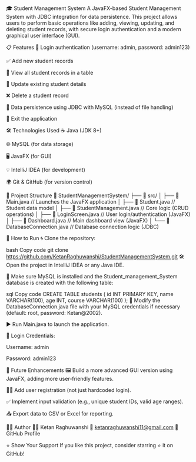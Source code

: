🎓 Student Management System
A JavaFX-based Student Management System with JDBC integration for data persistence. This project allows users to perform basic operations like adding, viewing, updating, and deleting student records, with secure login authentication and a modern graphical user interface (GUI).

📋 Features
🔐 Login authentication (username: admin, password: admin123)

✅ Add new student records

📖 View all student records in a table

🔁 Update existing student details

❌ Delete a student record

💾 Data persistence using JDBC with MySQL (instead of file handling)

🚪 Exit the application

🛠️ Technologies Used
☕ Java (JDK 8+)

🌐 MySQL (for data storage)

🖥️ JavaFX (for GUI)

💡 IntelliJ IDEA (for development)

🌍 Git & GitHub (for version control)

📁 Project Structure
📂 StudentManagementSystem/
├── 📁 src/
│ ├── 📄 Main.java // Launches the JavaFX application
│ ├── 📄 Student.java // Student data model
│ ├── 📄 StudentManagement.java // Core logic (CRUD operations)
│ ├── 📄 LoginScreen.java // User login/authentication (JavaFX)
│ ├── 📄 Dashboard.java // Main dashboard view (JavaFX)
│ └── 📄 DatabaseConnection.java // Database connection logic (JDBC)

🚀 How to Run
🌀 Clone the repository:

bash
Copy code
git clone https://github.com/KetanRaghuwanshi/StudentManagementSystem.git
🛠️ Open the project in IntelliJ IDEA or any Java IDE.

💾 Make sure MySQL is installed and the Student_management_System database is created with the following table:

sql
Copy code
CREATE TABLE students (
    id INT PRIMARY KEY,
    name VARCHAR(100),
    age INT,
    course VARCHAR(100)
);
📝 Modify the DatabaseConnection.java file with your MySQL credentials if necessary (default: root, password: Ketan@2002).

▶️ Run Main.java to launch the application.

🔑 Login Credentials:

Username: admin

Password: admin123

🌱 Future Enhancements
🖼️ Build a more advanced GUI version using JavaFX, adding more user-friendly features.

🧑‍💻 Add user registration (not just hardcoded login).

✅ Implement input validation (e.g., unique student IDs, valid age ranges).

📤 Export data to CSV or Excel for reporting.

🙋‍♂️ Author
👨‍💻 Ketan Raghuwanshi
📧 ketanraghuwanshi11@gmail.com
🔗 GitHub Profile

⭐️ Show Your Support
If you like this project, consider starring ⭐ it on GitHub!


